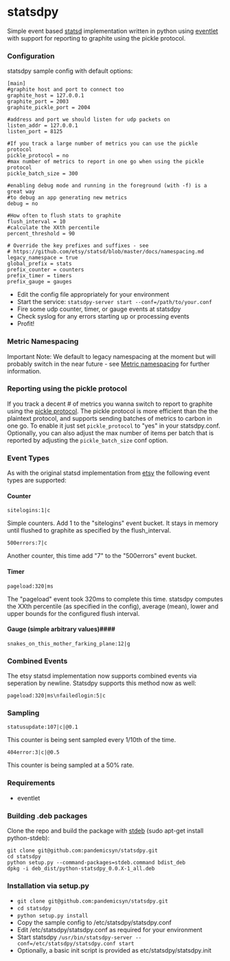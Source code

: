 # statsdpy #

Simple event based [statsd](http://github.com/etsy/statsd) implementation written in python using [eventlet](http://eventlet.net) with support for reporting to graphite using the pickle protocol.

### Configuration ###

statsdpy sample config with default options:

    [main]
    #graphite host and port to connect too
    graphite_host = 127.0.0.1
    graphite_port = 2003
    graphite_pickle_port = 2004

    #address and port we should listen for udp packets on
    listen_addr = 127.0.0.1
    listen_port = 8125

    #If you track a large number of metrics you can use the pickle protocol
    pickle_protocol = no
    #max number of metrics to report in one go when using the pickle protocol
    pickle_batch_size = 300

    #enabling debug mode and running in the foreground (with -f) is a great way
    #to debug an app generating new metrics
    debug = no

    #How often to flush stats to graphite
    flush_interval = 10
    #calculate the XXth percentile
    percent_threshold = 90

    # Override the key prefixes and suffixes - see
    # https://github.com/etsy/statsd/blob/master/docs/namespacing.md
    legacy_namespace = true
    global_prefix = stats
    prefix_counter = counters
    prefix_timer = timers
    prefix_gauge = gauges

 - Edit the config file appropriately for your environment
 - Start the service: `statsdpy-server start --conf=/path/to/your.conf`
 - Fire some udp counter, timer, or gauge events at statsdpy
 - Check syslog for any errors starting up or processing events
 - Profit!

### Metric Namespacing ###

Important Note: We default to legacy namespacing at the moment but will probably switch in the near future - see [Metric namespacing](https://github.com/etsy/statsd/blob/master/docs/namespacing.md) for further information.

### Reporting using the pickle protocol ###

If you track a decent # of metrics you wanna switch to report to graphite using the [pickle protocol](http://graphite.readthedocs.org/en/latest/feeding-carbon.html#the-pickle-protocol). The pickle protocol is more efficient than the the plaintext protocol, and supports sending batches of metrics to carbon in one go. To enable it just set  ``pickle_protocol`` to "yes" in your statsdpy.conf. Optionally, you can also adjust the max number of items per batch that is reported by adjusting the ``pickle_batch_size`` conf option.

### Event Types ###

As with the original statsd implementation from [etsy](https://github.com/etsy/statsd) the following event types are supported:

#### Counter ####

    sitelogins:1|c

Simple counters. Add 1 to the "sitelogins" event bucket. It stays in memory until flushed to graphite as specified by the flush_interval.

    500errors:7|c

Another counter, this time add "7" to the "500errors" event bucket.

#### Timer ####

    pageload:320|ms

The "pageload" event took 320ms to complete this time. statsdpy computes the XXth percentile (as specified in the config), average (mean), lower and upper bounds for the configured flush interval.

#### Gauge (simple arbitrary values)####

    snakes_on_this_mother_farking_plane:12|g

### Combined Events ###

The etsy statsd implementation now supports combined events via seperation by newline. Statsdpy supports this method now as well:

    pageload:320|ms\nfailedlogin:5|c

### Sampling ###

    statusupdate:107|c|@0.1

This counter is being sent sampled every 1/10th of the time.

    404error:3|c|@0.5

This counter is being sampled at a 50% rate.

### Requirements ###

- eventlet

### Building .deb packages ###

Clone the repo  and build the package with [stdeb](https://github.com/astraw/stdeb "stdeb") (sudo apt-get install python-stdeb):

    git clone git@github.com:pandemicsyn/statsdpy.git
    cd statsdpy
    python setup.py --command-packages=stdeb.command bdist_deb
    dpkg -i deb_dist/python-statsdpy_0.0.X-1_all.deb

### Installation via setup.py ###

- ``git clone git@github.com:pandemicsyn/statsdpy.git``
- ``cd statsdpy``
- ``python setup.py install``
- Copy the sample config to /etc/statsdpy/statsdpy.conf
- Edit /etc/statsdpy/statsdpy.conf as required for your environment
- Start statsdpy ``/usr/bin/statsdpy-server --conf=/etc/statsdpy/statsdpy.conf start``
- Optionally, a basic init script is provided as etc/statsdpy/statsdpy.init

